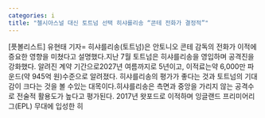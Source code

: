 ```yaml
---
categories: i
title: "첼시아스널 대신 토트넘 선택 히샤를리송 “콘테 전화가 결정적”"
---
```

[픗볼리스트] 유현태 기자= 히샤를리송(토트넘)은 안토니오 콘테 감독의 전화가 이적에 증요한 영향을 미쳤다고 설명했다.지난 7월 토트넘은 히샤를리송을 영입하며 공격진을 강화했다. 알려진 계약 기간으로2027년 여름까지로 5년이고, 이적료는약 6,000만 파운드(약 945억 원)수준으로 알려졌다. 히샤를리송의 평가가 좋다는 것과 토트넘의 기대감이 크다는 것을 볼 수있는 대목이다.히샤를리송은 측면과 중앙을 가리지 않는 공격수로 전술적 활용도가 높다고 평가된다. 2017년 왓포드로 이적하며 잉글랜드 프리미어리그(EPL) 무대에 입성한 히